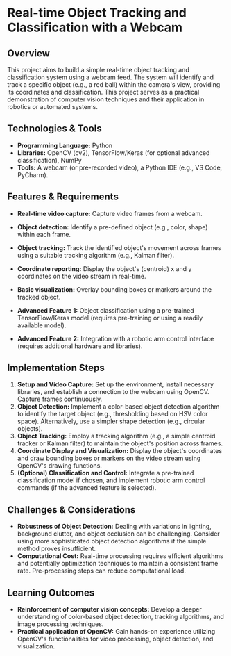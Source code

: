 # Real-time Object Tracking and Classification with a Webcam

## Overview

This project aims to build a simple real-time object tracking and classification system using a webcam feed. The system will identify and track a specific object (e.g., a red ball) within the camera's view, providing its coordinates and classification. This project serves as a practical demonstration of computer vision techniques and their application in robotics or automated systems.

## Technologies & Tools

* **Programming Language:** Python
* **Libraries:** OpenCV (cv2), TensorFlow/Keras (for optional advanced classification), NumPy
* **Tools:**  A webcam (or pre-recorded video), a Python IDE (e.g., VS Code, PyCharm).

## Features & Requirements

- **Real-time video capture:** Capture video frames from a webcam.
- **Object detection:** Identify a pre-defined object (e.g., color, shape) within each frame.
- **Object tracking:** Track the identified object's movement across frames using a suitable tracking algorithm (e.g., Kalman filter).
- **Coordinate reporting:** Display the object's (centroid) x and y coordinates on the video stream in real-time.
- **Basic visualization:** Overlay bounding boxes or markers around the tracked object.

- **Advanced Feature 1:** Object classification using a pre-trained TensorFlow/Keras model (requires pre-training or using a readily available model).
- **Advanced Feature 2:**  Integration with a robotic arm control interface (requires additional hardware and libraries).


## Implementation Steps

1. **Setup and Video Capture:** Set up the environment, install necessary libraries, and establish a connection to the webcam using OpenCV. Capture frames continuously.
2. **Object Detection:** Implement a color-based object detection algorithm to identify the target object (e.g., thresholding based on HSV color space).  Alternatively, use a simpler shape detection (e.g., circular objects).
3. **Object Tracking:** Employ a tracking algorithm (e.g., a simple centroid tracker or Kalman filter) to maintain the object's position across frames.
4. **Coordinate Display and Visualization:** Display the object's coordinates and draw bounding boxes or markers on the video stream using OpenCV's drawing functions.
5. **(Optional) Classification and Control:** Integrate a pre-trained classification model if chosen, and implement robotic arm control commands (if the advanced feature is selected).

## Challenges & Considerations

- **Robustness of Object Detection:** Dealing with variations in lighting, background clutter, and object occlusion can be challenging. Consider using more sophisticated object detection algorithms if the simple method proves insufficient.
- **Computational Cost:** Real-time processing requires efficient algorithms and potentially optimization techniques to maintain a consistent frame rate.  Pre-processing steps can reduce computational load.


## Learning Outcomes

- **Reinforcement of computer vision concepts:**  Develop a deeper understanding of color-based object detection, tracking algorithms, and image processing techniques.
- **Practical application of OpenCV:** Gain hands-on experience utilizing OpenCV's functionalities for video processing, object detection, and visualization.


